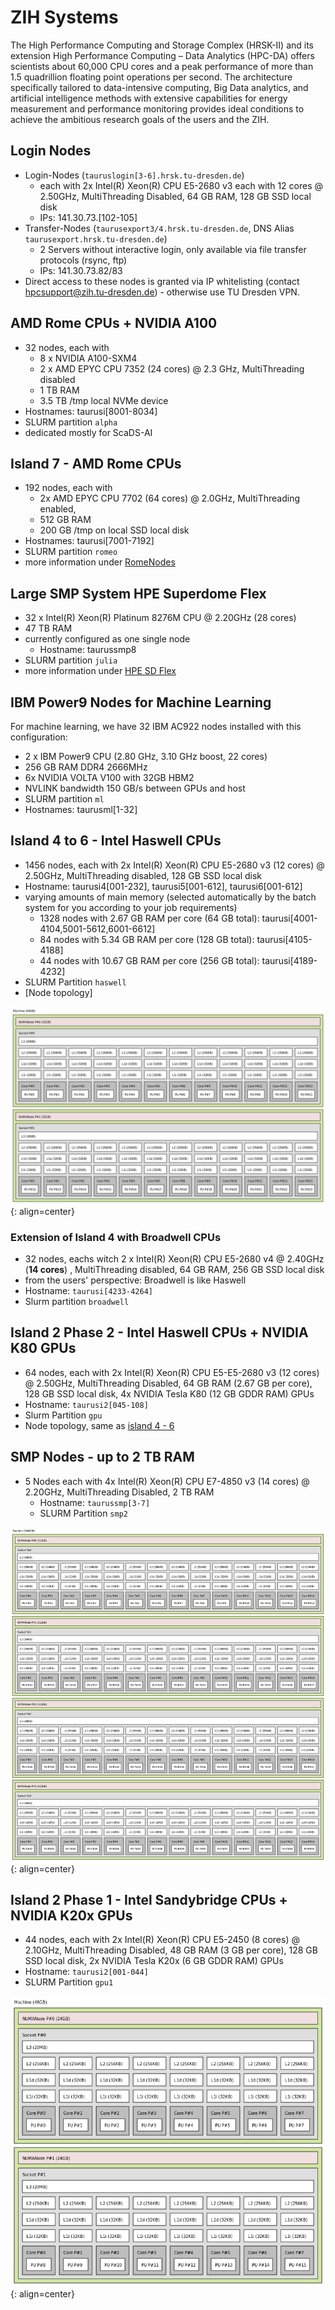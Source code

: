 # ZIH Systems

The High Performance Computing and Storage Complex (HRSK-II) and its extension High Performance
Computing – Data Analytics (HPC-DA) offers scientists about 60,000 CPU cores and a peak performance
of more than 1.5 quadrillion floating point operations per second. The architecture specifically
tailored to data-intensive computing, Big Data analytics, and artificial intelligence methods with
extensive capabilities for energy measurement and performance monitoring provides ideal conditions
to achieve the ambitious research goals of the users and the ZIH.

## Login Nodes

- Login-Nodes (`tauruslogin[3-6].hrsk.tu-dresden.de`)
  - each with 2x Intel(R) Xeon(R) CPU E5-2680 v3 each with 12 cores
    @ 2.50GHz, MultiThreading Disabled, 64 GB RAM, 128 GB SSD local
    disk
  - IPs: 141.30.73.\[102-105\]
- Transfer-Nodes (`taurusexport3/4.hrsk.tu-dresden.de`, DNS Alias
  `taurusexport.hrsk.tu-dresden.de`)
  - 2 Servers without interactive login, only available via file
    transfer protocols (rsync, ftp)
  - IPs: 141.30.73.82/83
- Direct access to these nodes is granted via IP whitelisting (contact
  <hpcsupport@zih.tu-dresden.de>) - otherwise use TU Dresden VPN.

## AMD Rome CPUs + NVIDIA A100

- 32 nodes, each with
  -   8 x NVIDIA A100-SXM4
  -   2 x AMD EPYC CPU 7352 (24 cores) @ 2.3 GHz, MultiThreading
      disabled
  -   1 TB RAM
  -   3.5 TB /tmp local NVMe device
- Hostnames: taurusi\[8001-8034\]
- SLURM partition `alpha`
- dedicated mostly for ScaDS-AI

## Island 7 - AMD Rome CPUs

-   192 nodes, each with
    -   2x AMD EPYC CPU 7702 (64 cores) @ 2.0GHz, MultiThreading
        enabled,
    -   512 GB RAM
    -   200 GB /tmp on local SSD local disk
-   Hostnames: taurusi\[7001-7192\]
-   SLURM partition `romeo`
-   more information under [RomeNodes](rome_nodes.md)

## Large SMP System HPE Superdome Flex

-   32 x Intel(R) Xeon(R) Platinum 8276M CPU @ 2.20GHz (28 cores)
-   47 TB RAM
-   currently configured as one single node
    -   Hostname: taurussmp8
-   SLURM partition `julia`
-   more information under [HPE SD Flex](sd_flex.md)

## IBM Power9 Nodes for Machine Learning

For machine learning, we have 32 IBM AC922 nodes installed with this
configuration:

-   2 x IBM Power9 CPU (2.80 GHz, 3.10 GHz boost, 22 cores)
-   256 GB RAM DDR4 2666MHz
-   6x NVIDIA VOLTA V100 with 32GB HBM2
-   NVLINK bandwidth 150 GB/s between GPUs and host
-   SLURM partition `ml`
-   Hostnames: taurusml\[1-32\]

## Island 4 to 6 - Intel Haswell CPUs

-   1456 nodes, each with 2x Intel(R) Xeon(R) CPU E5-2680 v3 (12 cores)
    @ 2.50GHz, MultiThreading disabled, 128 GB SSD local disk
-   Hostname: taurusi4\[001-232\], taurusi5\[001-612\],
    taurusi6\[001-612\]
-   varying amounts of main memory (selected automatically by the batch
    system for you according to your job requirements)
    -   1328 nodes with 2.67 GB RAM per core (64 GB total):
        taurusi\[4001-4104,5001-5612,6001-6612\]
    -   84 nodes with 5.34 GB RAM per core (128 GB total):
        taurusi\[4105-4188\]
    -   44 nodes with 10.67 GB RAM per core (256 GB total):
        taurusi\[4189-4232\]
-   SLURM Partition `haswell`
-   [Node topology]

![Node topology](misc/i4000.png)
{: align=center}

### Extension of Island 4 with Broadwell CPUs

* 32 nodes, eachs witch 2 x Intel(R) Xeon(R) CPU E5-2680 v4 @ 2.40GHz
  (**14 cores**) , MultiThreading disabled, 64 GB RAM, 256 GB SSD
  local disk
* from the users' perspective: Broadwell is like Haswell
* Hostname: `taurusi[4233-4264]`
* Slurm partition `broadwell`

## Island 2 Phase 2 - Intel Haswell CPUs + NVIDIA K80 GPUs

* 64 nodes, each with 2x Intel(R) Xeon(R) CPU E5-E5-2680 v3 (12 cores)
  @ 2.50GHz, MultiThreading Disabled, 64 GB RAM (2.67 GB per core),
  128 GB SSD local disk, 4x NVIDIA Tesla K80 (12 GB GDDR RAM) GPUs
* Hostname: `taurusi2[045-108]`
* Slurm Partition `gpu`
* Node topology, same as [island 4 - 6](#island-4-to-6-intel-haswell-cpus)

## SMP Nodes - up to 2 TB RAM

-   5 Nodes each with 4x Intel(R) Xeon(R) CPU E7-4850 v3 (14 cores) @
    2.20GHz, MultiThreading Disabled, 2 TB RAM
    -   Hostname: `taurussmp[3-7]`
    -   SLURM Partition `smp2`

![Node topology](misc/smp2.png)
{: align=center}

## Island 2 Phase 1 - Intel Sandybridge CPUs + NVIDIA K20x GPUs

-   44 nodes, each with 2x Intel(R) Xeon(R) CPU E5-2450 (8 cores) @
    2.10GHz, MultiThreading Disabled, 48 GB RAM (3 GB per core), 128 GB
    SSD local disk, 2x NVIDIA Tesla K20x (6 GB GDDR RAM) GPUs
-   Hostname: `taurusi2[001-044]`
-   SLURM Partition `gpu1`

![Node topology](misc/i2000.png)
{: align=center}
